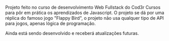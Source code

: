 Projeto feito no curso de desenvolvimento Web Fullstack do Cod3r Cursos para pôr em prática os aprendizados de Javascript.
O projeto se dá por uma réplica do famoso jogo "Flappy Bird", o projeto não usa qualquer tipo de API para jogos, apenas lógica de programação.

Ainda está sendo desenvolvido e receberá atualizações futuras.
